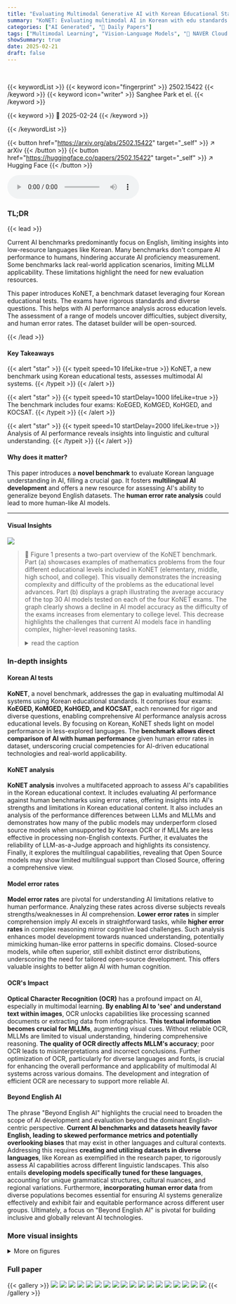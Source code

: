 ```yaml
---
title: "Evaluating Multimodal Generative AI with Korean Educational Standards"
summary: "KoNET: Evaluating multimodal AI in Korean with edu standards."
categories: ["AI Generated", "🤗 Daily Papers"]
tags: ["Multimodal Learning", "Vision-Language Models", "🏢 NAVER Cloud AI",]
showSummary: true
date: 2025-02-21
draft: false
---
```


<br>

{{< keywordList >}}
{{< keyword icon="fingerprint" >}} 2502.15422 {{< /keyword >}}
{{< keyword icon="writer" >}} Sanghee Park et el. {{< /keyword >}}
 
{{< keyword >}} 🤗 2025-02-24 {{< /keyword >}}
 
{{< /keywordList >}}

{{< button href="https://arxiv.org/abs/2502.15422" target="_self" >}}
↗ arXiv
{{< /button >}}
{{< button href="https://huggingface.co/papers/2502.15422" target="_self" >}}
↗ Hugging Face
{{< /button >}}



<audio controls>
    <source src="https://ai-paper-reviewer.com/2502.15422/podcast.wav" type="audio/wav">
    Your browser does not support the audio element.
</audio>


### TL;DR


{{< lead >}}

Current AI benchmarks predominantly focus on English, limiting insights into low-resource languages like Korean. Many benchmarks don't compare AI performance to humans, hindering accurate AI proficiency measurement. Some benchmarks lack real-world application scenarios, limiting MLLM applicability. These limitations highlight the need for new evaluation resources.



This paper introduces KoNET, a benchmark dataset leveraging four Korean educational tests. The exams have rigorous standards and diverse questions. This helps with AI performance analysis across education levels. The assessment of a range of models uncover difficulties, subject diversity, and human error rates.  The dataset builder will be open-sourced.

{{< /lead >}}


#### Key Takeaways

{{< alert "star" >}}
{{< typeit speed=10 lifeLike=true >}} KoNET, a new benchmark using Korean educational tests, assesses multimodal AI systems. {{< /typeit >}}
{{< /alert >}}

{{< alert "star" >}}
{{< typeit speed=10 startDelay=1000 lifeLike=true >}} The benchmark includes four exams: KoEGED, KoMGED, KoHGED, and KOCSAT. {{< /typeit >}}
{{< /alert >}}

{{< alert "star" >}}
{{< typeit speed=10 startDelay=2000 lifeLike=true >}} Analysis of AI performance reveals insights into linguistic and cultural understanding. {{< /typeit >}}
{{< /alert >}}

#### Why does it matter?
This paper introduces a **novel benchmark** to evaluate Korean language understanding in AI, filling a crucial gap. It fosters **multilingual AI development** and offers a new resource for assessing AI's ability to generalize beyond English datasets. The **human error rate analysis** could lead to more human-like AI models.

------
#### Visual Insights



![](https://arxiv.org/html/2502.15422/x1.png)

> 🔼 Figure 1 presents a two-part overview of the KoNET benchmark. Part (a) showcases examples of mathematics problems from the four different educational levels included in KoNET (elementary, middle, high school, and college). This visually demonstrates the increasing complexity and difficulty of the problems as the educational level advances. Part (b) displays a graph illustrating the average accuracy of the top 30 AI models tested on each of the four KoNET exams. The graph clearly shows a decline in AI model accuracy as the difficulty of the exams increases from elementary to college level. This decrease highlights the challenges that current AI models face in handling complex, higher-level reasoning tasks.
> <details>
> <summary>read the caption</summary>
> Figure 1: Examples and Performance Overview of KoNET. (a) Illustration of mathematics problem examples, highlighting the increased complexity and difficulty as the educational level progresses. (b) Demonstration of how the accuracy of contemporary AI models decreases with more advanced curricula. A detailed analysis is provided in Section 4.
> </details>







### In-depth insights


#### Korean AI tests
**KoNET**, a novel benchmark, addresses the gap in evaluating multimodal AI systems using Korean educational standards. It comprises four exams: **KoEGED, KoMGED, KoHGED, and KOCSAT**, each renowned for rigor and diverse questions, enabling comprehensive AI performance analysis across educational levels. By focusing on Korean, KoNET sheds light on model performance in less-explored languages.  The **benchmark allows direct comparison of AI with human performance** given human error rates in dataset, underscoring crucial competencies for AI-driven educational technologies and real-world applicability.

#### KoNET analysis
**KoNET analysis** involves a multifaceted approach to assess AI's capabilities in the Korean educational context. It includes evaluating AI performance against human benchmarks using error rates, offering insights into AI's strengths and limitations in Korean educational content. It also includes an analysis of the performance differences between LLMs and MLLMs and demonstrates how many of the public models may underperform closed source models when unsupported by Korean OCR or if MLLMs are less effective in processing non-English contexts. Further, it evaluates the reliability of LLM-as-a-Judge approach and highlights its consistency. Finally, it explores the multilingual capabilities, revealing that Open Source models may show limited multilingual support than Closed Source, offering a comprehensive view.

#### Model error rates
**Model error rates** are pivotal for understanding AI limitations relative to human performance. Analyzing these rates across diverse subjects reveals strengths/weaknesses in AI comprehension. **Lower error rates** in simpler comprehension imply AI excels in straightforward tasks, while **higher error rates** in complex reasoning mirror cognitive load challenges. Such analysis enhances model development towards nuanced understanding, potentially mimicking human-like error patterns in specific domains. Closed-source models, while often superior, still exhibit distinct error distributions, underscoring the need for tailored open-source development. This offers valuable insights to better align AI with human cognition.

#### OCR's Impact
**Optical Character Recognition (OCR)** has a profound impact on AI, especially in multimodal learning. **By enabling AI to 'see' and understand text within images**, OCR unlocks capabilities like processing scanned documents or extracting data from infographics. **This textual information becomes crucial for MLLMs**, augmenting visual cues. Without reliable OCR, MLLMs are limited to visual understanding, hindering comprehensive reasoning. **The quality of OCR directly affects MLLM's accuracy**; poor OCR leads to misinterpretations and incorrect conclusions. Further optimization of OCR, particularly for diverse languages and fonts, is crucial for enhancing the overall performance and applicability of multimodal AI systems across various domains. The development and integration of efficient OCR are necessary to support more reliable AI.

#### Beyond English AI
The phrase "Beyond English AI" highlights the crucial need to broaden the scope of AI development and evaluation beyond the dominant English-centric perspective.  **Current AI benchmarks and datasets heavily favor English, leading to skewed performance metrics and potentially overlooking biases** that may exist in other languages and cultural contexts.  Addressing this requires **creating and utilizing datasets in diverse languages**, like Korean as exemplified in the research paper, to rigorously assess AI capabilities across different linguistic landscapes. This also entails **developing models specifically tuned for these languages**, accounting for unique grammatical structures, cultural nuances, and regional variations. Furthermore, **incorporating human error data** from diverse populations becomes essential for ensuring AI systems generalize effectively and exhibit fair and equitable performance across different user groups. Ultimately, a focus on "Beyond English AI" is pivotal for building inclusive and globally relevant AI technologies.


### More visual insights

<details>
<summary>More on figures
</summary>


![](https://arxiv.org/html/2502.15422/x2.png)

> 🔼 Figure 2 presents a correlation analysis comparing human error rates with those of AI models. The x-axis represents human error rates obtained from the KoCSAT (Korean College Scholastic Ability Test), while the y-axis shows error rates from closed-source AI models.  The analysis reveals the relationship between human and AI model performance on Korean educational questions. Appendix C.3 provides further details on the methodology used for calculating these error rates.
> <details>
> <summary>read the caption</summary>
> Figure 2: Correlation analysis of error rates. The x-axis shows human error rates, and the y-axis displays error rates from closed-source models. Appendix C.3 offers a detailed discussion on the methods used to calculate these error rates.
> </details>



![](https://arxiv.org/html/2502.15422/x3.png)

> 🔼 Figure 3 provides example questions from the KoNET dataset to illustrate the variety of question types included.  It shows examples of questions requiring visual comprehension (of images and diagrams), reading comprehension (of longer text passages), and knowledge-based questions (requiring factual recall). The examples highlight the increasing complexity of question types as the educational level progresses from elementary school to high school and college.
> <details>
> <summary>read the caption</summary>
> Figure 3: Illustrative Representation of the KoNET. The test includes various types of questions, such as those requiring comprehension of images and queries, reading and understanding of lengthy texts, and simple knowledge-based queries.
> </details>



![](https://arxiv.org/html/2502.15422/x4.png)

> 🔼 Figure 4 showcases the various prompt engineering techniques employed in the study.  It details three main prompt types: Direct prompts, which directly ask the model for an answer; Chain-of-Thought (CoT) prompts, which guide the model through a step-by-step reasoning process before providing an answer; and Judge prompts, designed to evaluate the correctness of the responses produced by the model in comparison to the correct answer.  Both Korean and English versions of each prompt type are displayed, highlighting the multilingual nature of the experiments.  The figure provides a detailed illustration of how these different prompts are structured and used to elicit responses and assess their validity, demonstrating a comprehensive approach to prompt engineering.
> <details>
> <summary>read the caption</summary>
> Figure 4: Examples of prompt formats used in the study. These include Direct prompts for answer extraction, CoT (Chain-of-Thought) prompts for reasoning-based inference, and Judge prompts for evaluating the accuracy of generated responses.
> </details>



![](https://arxiv.org/html/2502.15422/x5.png)

> 🔼 Figure 5 compares the performance of Large Language Models (LLMs) and Multimodal Large Language Models (MLLMs) across several benchmark datasets, including KoNET (Korean National Educational Test Benchmark).  The box plots illustrate the accuracy distribution for each model type on each benchmark. A key observation is that the performance difference between LLMs and MLLMs on KoNET is notably different from the performance difference observed on other benchmark datasets, suggesting that KoNET presents a unique evaluation challenge for MLLMs.
> <details>
> <summary>read the caption</summary>
> Figure 5: Performance of LLMs and MLLMs across Previous benchmarks and KoNET. These present a performance comparison between LLMs and MLLMs across various benchmarks, including KoNET. These illustrate the accuracy distribution for each model type, but KoNET shows a different distribution trend between LLMs and MLLMs compared to other benchmarks.
> </details>



![](https://arxiv.org/html/2502.15422/x6.png)

> 🔼 Figure 6 shows three examples of comprehension tasks with varying difficulty levels, as measured by human error rates.  The tasks are: sentence selection (left), where students choose the best sentence to complete a passage; sentence ordering (middle), where students arrange sentences in a logical order; and sentence insertion (right), where students determine the best place to insert a sentence into a passage. Each example displays the human error rate (percentage of incorrect responses), illustrating the increasing difficulty as the complexity of the text grows. This demonstrates that more complex passages lead to higher error rates, suggesting increased cognitive load in comprehending and organizing the information.
> <details>
> <summary>read the caption</summary>
> Figure 6: Examples of human error rate. These illustrates human error rates across three types of comprehension tasks: sentence selection (left), sentence ordering (middle), and sentence insertion (right). The percentages at the top represent the error rates calculated based on responses from students. Higher error rates indicate more challenging tasks requiring deeper comprehension. Notably, as the complexity of the comprehension text increases, the error rate also rises, suggesting a greater cognitive load in understanding and structuring the given information.
> </details>



![](https://arxiv.org/html/2502.15422/x7.png)

> 🔼 Figure 7 is a box plot comparing the error rates of human test-takers and AI models across various subjects in the Korean College Scholastic Ability Test (KoCSAT).  The y-axis categorizes subjects into social sciences, natural sciences, Korean language, history, and mathematics. The x-axis displays the error rate (percentage of incorrect answers).  The box plots visually represent the distribution of error rates for each subject, allowing for a comparison of the performance differences between humans and AI models. The varying lengths and positions of the box plots highlight significant differences in performance across different subjects, with some subjects revealing a much larger gap between human and AI model accuracy than others.
> <details>
> <summary>read the caption</summary>
> Figure 7: Distribution of human and models error rate by subjects. These compares the error rate distributions between humans (blue) and models (pink) across various academic subjects. The x-axis represents the error rate, while the y-axis lists different subjects, covering social sciences, natural sciences, Korean language, history, and mathematics. The varying distributions highlight the differences in performance between humans and models, with some subjects showing a greater disparity.
> </details>



![](https://arxiv.org/html/2502.15422/x8.png)

> 🔼 Figure 8 is a box plot showing the distribution of error rates for both humans and AI models across questions with varying point values (difficulty).  The x-axis displays the percentage of incorrect answers, and the y-axis shows the point value of each question.  Higher point values indicate more complex questions demanding greater reasoning and comprehension. The plot reveals that as question difficulty increases (higher point values), the error rate for both humans and AI models increases, demonstrating the expected relationship between difficulty and accuracy.
> <details>
> <summary>read the caption</summary>
> Figure 8: Distribution of human and models error rate by points. These presents the error rate distribution of humans (green) and models (brown) based on different point values assigned to questions. The x-axis represents the percentage of incorrect answers, while the y-axis categorizes questions by their point values. Higher-point questions generally require deeper reasoning and comprehension, which is reflected in the increasing error rates for both humans and models.
> </details>



![](https://arxiv.org/html/2502.15422/x9.png)

> 🔼 Figure 9 presents a comparison of the performance of various LLMs and MLLMs across multiple languages, showcasing their multilingual capabilities.  The x-axis displays accuracy percentages, and the y-axis lists the different languages evaluated. The figure highlights that closed-source models generally exhibit better performance and wider language support than their open-source counterparts. However, even closed-source models show performance degradation on certain languages (e.g., Arabic, due to its right-to-left writing direction). This analysis reveals the disparities in multilingual capabilities between different model types and emphasizes the challenges posed by low-resource languages.
> <details>
> <summary>read the caption</summary>
> Figure 9: Performance of multilingual ability. These illustrations depict the accuracy distribution of various models across multiple languages, highlighting their multilingual capabilities. The x-axis represents accuracy percentages, while the y-axis lists different languages. In general, Open Source models tend to support a narrower range of languages fluently compared to Closed Source models. However, even among Closed Source LLMs, performance tends to decline for certain languages; for instance, Arabic differs from English in writing direction, which can impact model performance.
> </details>



</details>






### Full paper

{{< gallery >}}
<img src="https://ai-paper-reviewer.com/2502.15422/1.png" class="grid-w50 md:grid-w33 xl:grid-w25" />
<img src="https://ai-paper-reviewer.com/2502.15422/2.png" class="grid-w50 md:grid-w33 xl:grid-w25" />
<img src="https://ai-paper-reviewer.com/2502.15422/3.png" class="grid-w50 md:grid-w33 xl:grid-w25" />
<img src="https://ai-paper-reviewer.com/2502.15422/4.png" class="grid-w50 md:grid-w33 xl:grid-w25" />
<img src="https://ai-paper-reviewer.com/2502.15422/5.png" class="grid-w50 md:grid-w33 xl:grid-w25" />
<img src="https://ai-paper-reviewer.com/2502.15422/6.png" class="grid-w50 md:grid-w33 xl:grid-w25" />
<img src="https://ai-paper-reviewer.com/2502.15422/7.png" class="grid-w50 md:grid-w33 xl:grid-w25" />
<img src="https://ai-paper-reviewer.com/2502.15422/8.png" class="grid-w50 md:grid-w33 xl:grid-w25" />
<img src="https://ai-paper-reviewer.com/2502.15422/9.png" class="grid-w50 md:grid-w33 xl:grid-w25" />
<img src="https://ai-paper-reviewer.com/2502.15422/10.png" class="grid-w50 md:grid-w33 xl:grid-w25" />
<img src="https://ai-paper-reviewer.com/2502.15422/11.png" class="grid-w50 md:grid-w33 xl:grid-w25" />
<img src="https://ai-paper-reviewer.com/2502.15422/12.png" class="grid-w50 md:grid-w33 xl:grid-w25" />
<img src="https://ai-paper-reviewer.com/2502.15422/13.png" class="grid-w50 md:grid-w33 xl:grid-w25" />
<img src="https://ai-paper-reviewer.com/2502.15422/14.png" class="grid-w50 md:grid-w33 xl:grid-w25" />
<img src="https://ai-paper-reviewer.com/2502.15422/15.png" class="grid-w50 md:grid-w33 xl:grid-w25" />
<img src="https://ai-paper-reviewer.com/2502.15422/16.png" class="grid-w50 md:grid-w33 xl:grid-w25" />
<img src="https://ai-paper-reviewer.com/2502.15422/17.png" class="grid-w50 md:grid-w33 xl:grid-w25" />
<img src="https://ai-paper-reviewer.com/2502.15422/18.png" class="grid-w50 md:grid-w33 xl:grid-w25" />
{{< /gallery >}}